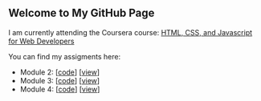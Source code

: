 ## Welcome to My GitHub Page 

I am currently attending the Coursera course: [HTML, CSS, and Javascript for Web Developers](https://www.coursera.org/learn/html-css-javascript-for-web-developers/home/welcome)

You can find my assigments here: 

- Module 2: [[code](https://github.com/nicob94/nicob.github.io/tree/gh-pages/site/module2-solution)] [[view](https://nicob94.github.io/nicob.github.io/site/module2-solution/index.html)]
- Module 3: [[code](https://github.com/nicob94/nicob.github.io/tree/gh-pages/site/module3-solution)] [[view](https://nicob94.github.io/nicob.github.io/site/module3-solution/index.html)]
- Module 4: [[code](https://github.com/nicob94/nicob.github.io/tree/gh-pages/site/module4-solution/easier)] [[view](https://nicob94.github.io/nicob.github.io/site/module4-solution/easier/index.html)]
